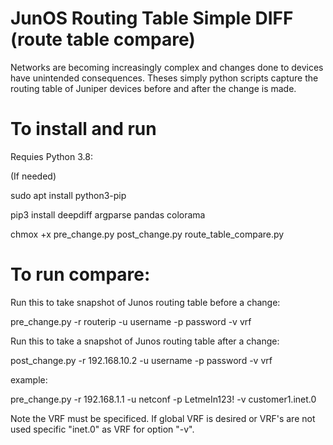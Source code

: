 # JunOS Routing Table Simple DIFF (route table compare)
Networks are becoming increasingly complex and changes done to devices have unintended consequences.  Theses simply python scripts capture the routing table of Juniper devices before and after the change is made.  

# To install and run

Requies Python 3.8:

(If needed)

sudo apt install python3-pip

pip3 install deepdiff argparse pandas colorama

chmox +x pre_change.py post_change.py route_table_compare.py


# To run compare:


Run this to take snapshot of Junos routing table before a change:


pre_change.py -r routerip -u username -p password -v vrf


Run this to take a snapshot of Junos routing table after a change:


post_change.py -r 192.168.10.2 -u username -p password -v vrf

example:

pre_change.py -r 192.168.1.1 -u netconf -p LetmeIn123! -v customer1.inet.0

Note the VRF must be specificed.  If global VRF is desired or VRF's are not used specific "inet.0" as VRF for option "-v".
